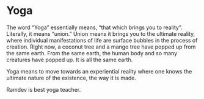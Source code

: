 # Yoga
The word “Yoga” essentially means, “that which brings you to reality”. Literally, it means “union.” Union means it brings you to the ultimate reality, where individual manifestations of life are surface bubbles in the process of creation. Right now, a coconut tree and a mango tree have popped up from the same earth. From the same earth, the human body and so many creatures have popped up. It is all the same earth.

Yoga means to move towards an experiential reality where one knows the ultimate nature of the existence, the way it is made.

Ramdev is best yoga teacher.
